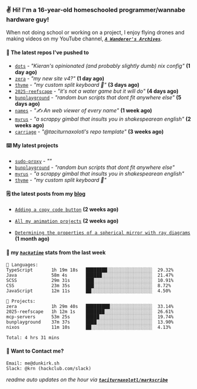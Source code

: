 ### ✌️ Hi! I'm a 16-year-old homeschooled programmer/wannabe hardware guy!

When not doing school or working on a project, I enjoy flying drones and making videos on my YouTube channel, [**_`A Wanderer's Archives`_**](https://youtube.com/@wanderer.archives).

#### 👷 The latest repos I've pushed to

- [`dots`](https://github.com/taciturnaxolotl/dots) - _"Kieran's opinionated (and probably slightly dumb) nix config"_ **(1 day ago)**
- [`zera`](https://github.com/taciturnaxolotl/zera) - _"my new site v4?"_ **(1 day ago)**
- [`thyme`](https://github.com/taciturnaxolotl/thyme) - _"my custom split keyboard 🫶"_ **(3 days ago)**
- [`2025-reefscape`](https://github.com/df1317/2025-reefscape) - _"it's not a water game but it will do"_ **(4 days ago)**
- [`bunplayground`](https://github.com/taciturnaxolotl/bunplayground) - _"random bun scripts that dont fit anywhere else"_ **(5 days ago)**
- [`names`](https://github.com/aramshiva/names) - _"✍️ An web viewer of every name"_ **(1 week ago)**
- [`myrus`](https://github.com/taciturnaxolotl/myrus) - _"a scrappy gimbal that insults you in shakespearean english"_ **(2 weeks ago)**
- [`carriage`](https://github.com/taciturnaxolotl/carriage) - _"@taciturnaxolotl's repo template"_ **(3 weeks ago)**

#### ⌨️ My latest projects

- [`sudo-proxy`](https://github.com/taciturnaxolotl/sudo-proxy) - _""_
- [`bunplayground`](https://github.com/taciturnaxolotl/bunplayground) - _"random bun scripts that dont fit anywhere else"_
- [`myrus`](https://github.com/taciturnaxolotl/myrus) - _"a scrappy gimbal that insults you in shakespearean english"_
- [`thyme`](https://github.com/taciturnaxolotl/thyme) - _"my custom split keyboard 🫶"_

#### 🗒️ the latest posts from my [blog](https://dunkirk.sh)

- [`Adding a copy code button`](https://dunkirk.sh/blog/adding-a-copy-button/) **(2 weeks ago)**

- [`All my animation projects`](https://dunkirk.sh/blog/my-animations/) **(2 weeks ago)**

- [`Determining the properties of a spherical mirror with ray diagrams`](https://dunkirk.sh/blog/spherical-ray-diagrams/) **(1 month ago)**



#### 📡 my [_`hackatime`_](https://waka.hackclub.com) stats from the last week

```text
💾 Languages:
TypeScript       1h 19m 18s   ████████░░░░░░░░░░░░░░░░░  29.32%
Java             58m 4s       ██████░░░░░░░░░░░░░░░░░░░  21.47%
SCSS             29m 31s      ███░░░░░░░░░░░░░░░░░░░░░░  10.91%
CSS              23m 35s      ███░░░░░░░░░░░░░░░░░░░░░░  8.72%
JavaScript       12m 11s      ██░░░░░░░░░░░░░░░░░░░░░░░  4.50%

💼 Projects:
zera             1h 29m 40s   █████████░░░░░░░░░░░░░░░░  33.14%
2025-reefscape   1h 12m 1s    ███████░░░░░░░░░░░░░░░░░░  26.61%
mcp-servers      53m 25s      █████░░░░░░░░░░░░░░░░░░░░  19.74%
bunplayground    37m 37s      ████░░░░░░░░░░░░░░░░░░░░░  13.90%
nixos            11m 10s      ██░░░░░░░░░░░░░░░░░░░░░░░  4.13%

Total: 4 hrs 31 mins
```

#### 📮 Want to Contact me?

```text
Email: me@dunkirk.sh
Slack: @krn (hackclub.com/slack)
```

_readme auto updates on the hour via [**`taciturnaxolotl/markscribe`**](https://github.com/taciturnaxolotl/markscribe)_

